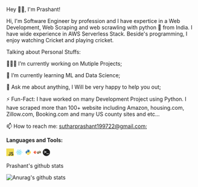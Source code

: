 Hey 👋🏽, I'm Prashant!

Hi, I'm Software Engineer by profession and I have expertice in a Web Development, Web Scraping and web scrawling with python 🚀 from India. I have wide experience in AWS Serverless Stack. Beside's programming, I enjoy watching Cricket and playing cricket.

Talking about Personal Stuffs:

👨🏽‍💻 I’m currently working on Mutiple Projects;

🌱 I’m currently learning ML and Data Science;

💬 Ask me about anything, I Will be very happy to help you out;

⚡️ Fun-Fact: I have worked on many Development Project using Python. I have scraped more than 100+ website including Amazon, housing.com, Zillow.com, Booking.com and many US county sites and etc...

📫 How to reach me: sutharprashant199722@gmail.com;

**Languages and Tools:**  

<code><img height="20" src="https://raw.githubusercontent.com/github/explore/80688e429a7d4ef2fca1e82350fe8e3517d3494d/topics/javascript/javascript.png"></code>
<code><img height="20" src="https://raw.githubusercontent.com/github/explore/80688e429a7d4ef2fca1e82350fe8e3517d3494d/topics/react/react.png"></code>
<code><img height="20" src="https://raw.githubusercontent.com/github/explore/80688e429a7d4ef2fca1e82350fe8e3517d3494d/topics/python/python.png"></code>
<code><img height="20" src="https://raw.githubusercontent.com/github/explore/80688e429a7d4ef2fca1e82350fe8e3517d3494d/topics/git/git.png"></code>
<code><img height="20" src="https://raw.githubusercontent.com/github/explore/80688e429a7d4ef2fca1e82350fe8e3517d3494d/topics/terminal/terminal.png"></code>

Prashant's github stats

![Anurag's github stats](https://github-readme-stats.vercel.app/api?username=prashant-cr&show_icons=true&theme=radical)
